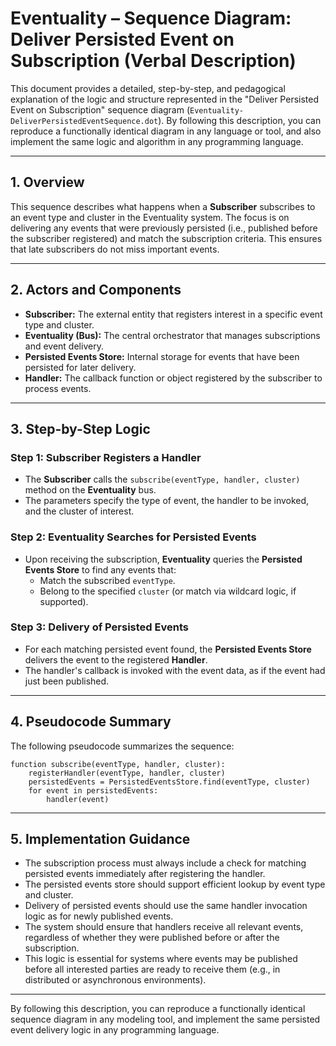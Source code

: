# Eventuality – Sequence Diagram: Deliver Persisted Event on Subscription (Verbal Description)

This document provides a detailed, step-by-step, and pedagogical explanation of the logic and structure represented in the "Deliver Persisted Event on Subscription" sequence diagram (`Eventuality-DeliverPersistedEventSequence.dot`). By following this description, you can reproduce a functionally identical diagram in any language or tool, and also implement the same logic and algorithm in any programming language.

---

## 1. Overview

This sequence describes what happens when a **Subscriber** subscribes to an event type and cluster in the Eventuality system. The focus is on delivering any events that were previously persisted (i.e., published before the subscriber registered) and match the subscription criteria. This ensures that late subscribers do not miss important events.

---

## 2. Actors and Components

- **Subscriber:** The external entity that registers interest in a specific event type and cluster.
- **Eventuality (Bus):** The central orchestrator that manages subscriptions and event delivery.
- **Persisted Events Store:** Internal storage for events that have been persisted for later delivery.
- **Handler:** The callback function or object registered by the subscriber to process events.

---

## 3. Step-by-Step Logic

### Step 1: Subscriber Registers a Handler

- The **Subscriber** calls the `subscribe(eventType, handler, cluster)` method on the **Eventuality** bus.
- The parameters specify the type of event, the handler to be invoked, and the cluster of interest.

### Step 2: Eventuality Searches for Persisted Events

- Upon receiving the subscription, **Eventuality** queries the **Persisted Events Store** to find any events that:
  - Match the subscribed `eventType`.
  - Belong to the specified `cluster` (or match via wildcard logic, if supported).

### Step 3: Delivery of Persisted Events

- For each matching persisted event found, the **Persisted Events Store** delivers the event to the registered **Handler**.
- The handler's callback is invoked with the event data, as if the event had just been published.

---

## 4. Pseudocode Summary

The following pseudocode summarizes the sequence:

```
function subscribe(eventType, handler, cluster):
    registerHandler(eventType, handler, cluster)
    persistedEvents = PersistedEventsStore.find(eventType, cluster)
    for event in persistedEvents:
        handler(event)
```

---

## 5. Implementation Guidance

- The subscription process must always include a check for matching persisted events immediately after registering the handler.
- The persisted events store should support efficient lookup by event type and cluster.
- Delivery of persisted events should use the same handler invocation logic as for newly published events.
- The system should ensure that handlers receive all relevant events, regardless of whether they were published before or after the subscription.
- This logic is essential for systems where events may be published before all interested parties are ready to receive them (e.g., in distributed or asynchronous environments).

---

By following this description, you can reproduce a functionally identical sequence diagram
in any modeling tool, and implement the same persisted event delivery logic in any
programming language.
